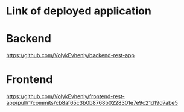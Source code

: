 # Link of deployed application

# Backend
https://github.com/VolykEvheniy/backend-rest-app

# Frontend
https://github.com/VolykEvheniy/frontend-rest-app/pull/1/commits/cb8af65c3b0b8768b0228301e7e9c21d19d7abe5
